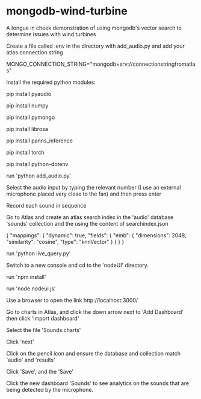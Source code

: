 # mongodb-wind-turbine
A tongue in cheek demonstration of using mongodb's vector search to determine issues with wind turbines

Create a file called .env in the directory with add_audio.py and add your atlas connection string

MONGO_CONNECTION_STRING="mongodb+srv://connectionstringfromatlas"

Install the required python modules:

pip install pyaudio

pip install numpy

pip install pymongo

pip install librosa

pip install panns_inference

pip install torch

pip install python-dotenv

run 'python add_audio.py'

Select the audio input by typing the relevant number (I use an external microphone placed very close to the fan) and then press enter

Record each sound in sequence

Go to Atlas and create an atlas search index in the 'audio' database 'sounds' collection and the using the content of searchindex.json

  {
    "mappings": {
      "dynamic": true,
      "fields": {
        "emb": {
          "dimensions": 2048,
          "similarity": "cosine",
          "type": "knnVector"
        }
      }
    }
  }

run 'python live_query.py'

Switch to a new console and cd to the 'nodeUI' directory.

run 'npm install'

run 'node nodeui.js'

Use a browser to open the link http://localhost:3000/

Go to charts in Atlas, and click the down arrow next to 'Add Dashboard' then click 'import dashboard'

Select the file 'Sounds.charts'

Click 'next'

Click on the pencil icon and ensure the database and collection match 'audio' and 'results'

Click 'Save', and the 'Save'

Click the new dashboard 'Sounds' to see analytics on the sounds that are being detected by the microphone.
